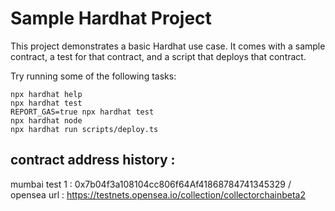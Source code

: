 # Sample Hardhat Project

This project demonstrates a basic Hardhat use case. It comes with a sample contract, a test for that contract, and a script that deploys that contract.

Try running some of the following tasks:

```shell
npx hardhat help
npx hardhat test
REPORT_GAS=true npx hardhat test
npx hardhat node
npx hardhat run scripts/deploy.ts
```

## contract address history :
mumbai test 1 : 0x7b04f3a108104cc806f64Af41868784741345329 / opensea url : https://testnets.opensea.io/collection/collectorchainbeta2
